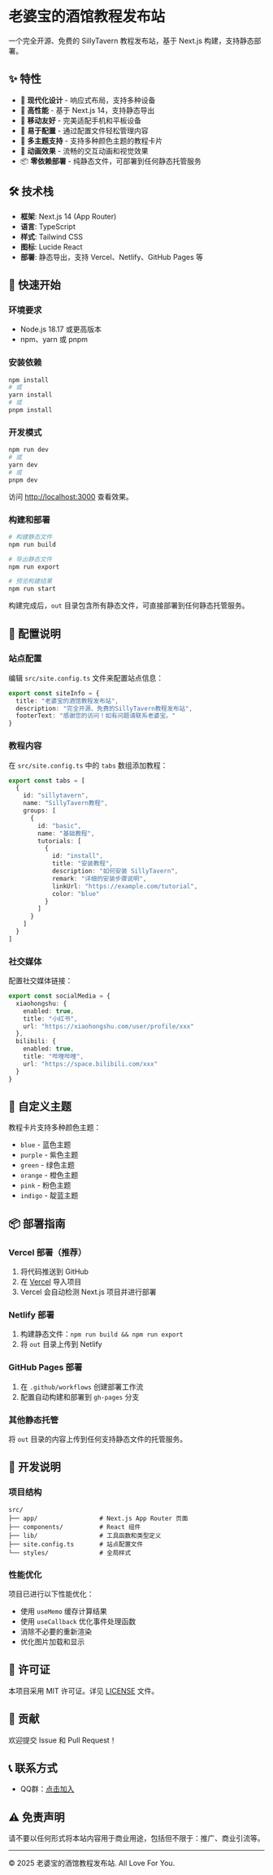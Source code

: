 # 老婆宝的酒馆教程发布站

一个完全开源、免费的 SillyTavern 教程发布站，基于 Next.js 构建，支持静态部署。

## ✨ 特性

- 🎨 **现代化设计** - 响应式布局，支持多种设备
- 🚀 **高性能** - 基于 Next.js 14，支持静态导出
- 📱 **移动友好** - 完美适配手机和平板设备
- 🎯 **易于配置** - 通过配置文件轻松管理内容
- 🌈 **多主题支持** - 支持多种颜色主题的教程卡片
- 💫 **动画效果** - 流畅的交互动画和视觉效果
- 📦 **零依赖部署** - 纯静态文件，可部署到任何静态托管服务

## 🛠️ 技术栈

- **框架**: Next.js 14 (App Router)
- **语言**: TypeScript
- **样式**: Tailwind CSS
- **图标**: Lucide React
- **部署**: 静态导出，支持 Vercel、Netlify、GitHub Pages 等

## 🚀 快速开始

### 环境要求

- Node.js 18.17 或更高版本
- npm、yarn 或 pnpm

### 安装依赖

```bash
npm install
# 或
yarn install
# 或
pnpm install
```

### 开发模式

```bash
npm run dev
# 或
yarn dev
# 或
pnpm dev
```

访问 [http://localhost:3000](http://localhost:3000) 查看效果。

### 构建和部署

```bash
# 构建静态文件
npm run build

# 导出静态文件
npm run export

# 预览构建结果
npm run start
```

构建完成后，`out` 目录包含所有静态文件，可直接部署到任何静态托管服务。

## 📝 配置说明

### 站点配置

编辑 `src/site.config.ts` 文件来配置站点信息：

```typescript
export const siteInfo = {
  title: "老婆宝的酒馆教程发布站",
  description: "完全开源、免费的SillyTavern教程发布站",
  footerText: "感谢您的访问！如有问题请联系老婆宝。"
}
```

### 教程内容

在 `src/site.config.ts` 中的 `tabs` 数组添加教程：

```typescript
export const tabs = [
  {
    id: "sillytavern",
    name: "SillyTavern教程",
    groups: [
      {
        id: "basic",
        name: "基础教程",
        tutorials: [
          {
            id: "install",
            title: "安装教程",
            description: "如何安装 SillyTavern",
            remark: "详细的安装步骤说明",
            linkUrl: "https://example.com/tutorial",
            color: "blue"
          }
        ]
      }
    ]
  }
]
```

### 社交媒体

配置社交媒体链接：

```typescript
export const socialMedia = {
  xiaohongshu: {
    enabled: true,
    title: "小红书",
    url: "https://xiaohongshu.com/user/profile/xxx"
  },
  bilibili: {
    enabled: true,
    title: "哔哩哔哩",
    url: "https://space.bilibili.com/xxx"
  }
}
```

## 🎨 自定义主题

教程卡片支持多种颜色主题：

- `blue` - 蓝色主题
- `purple` - 紫色主题
- `green` - 绿色主题
- `orange` - 橙色主题
- `pink` - 粉色主题
- `indigo` - 靛蓝主题

## 📦 部署指南

### Vercel 部署（推荐）

1. 将代码推送到 GitHub
2. 在 [Vercel](https://vercel.com) 导入项目
3. Vercel 会自动检测 Next.js 项目并进行部署

### Netlify 部署

1. 构建静态文件：`npm run build && npm run export`
2. 将 `out` 目录上传到 Netlify

### GitHub Pages 部署

1. 在 `.github/workflows` 创建部署工作流
2. 配置自动构建和部署到 `gh-pages` 分支

### 其他静态托管

将 `out` 目录的内容上传到任何支持静态文件的托管服务。

## 🔧 开发说明

### 项目结构

```
src/
├── app/                 # Next.js App Router 页面
├── components/          # React 组件
├── lib/                 # 工具函数和类型定义
├── site.config.ts       # 站点配置文件
└── styles/              # 全局样式
```

### 性能优化

项目已进行以下性能优化：

- 使用 `useMemo` 缓存计算结果
- 使用 `useCallback` 优化事件处理函数
- 消除不必要的重新渲染
- 优化图片加载和显示

## 📄 许可证

本项目采用 MIT 许可证。详见 [LICENSE](LICENSE) 文件。

## 🤝 贡献

欢迎提交 Issue 和 Pull Request！

## 📞 联系方式

- QQ群：[点击加入](https://qm.qq.com/cgi-bin/qm/qr?k=lGBeDF_PNpmPJppdSeBkpeBGYrYCs0PY&jump_from=webapi&authKey=XVglBDvfExX5vSWU1a/59R5nPbf3Z7GLPAmVPSpB6oAVO4vx9gEcsKf5+Hmj6wyT)

## ⚠️ 免责声明

请不要以任何形式将本站内容用于商业用途，包括但不限于：推广、商业引流等。

---

© 2025 老婆宝的酒馆教程发布站. All Love For You.